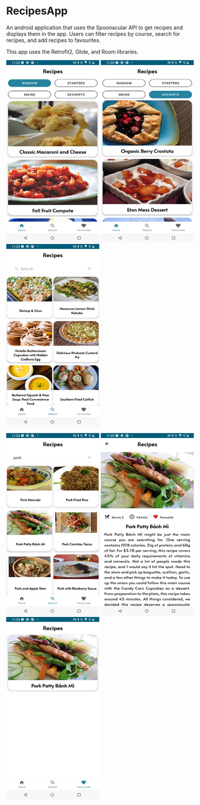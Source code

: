 # RecipesApp

An android application that uses the Spoonacular API to get recipes and displays them in the app. Users can filter recipes by course, search for recipes, and add recipes to favourites.

This app uses the Retrofit2, Glide, and Room libraries.

<img src="https://github.com/reenalad/RecipesApp/blob/master/RecipesAppHomePage.jpg?raw=true" width="250" height="490"> <img src="https://github.com/reenalad/RecipesApp/blob/master/RecipesAppDesserts.jpg?raw=true" width="250" height="490"> <img src="https://github.com/reenalad/RecipesApp/blob/master/RecipesAppSearch.jpg?raw=true" width="250" height="490"> 

<img src="https://github.com/reenalad/RecipesApp/blob/master/RecipesAppSearchResult.jpg?raw=true" width="250" height="490"> <img src="https://github.com/reenalad/RecipesApp/blob/master/RecipesAppAddToFavourites.jpg?raw=true" width="250" height="490"> <img src="https://github.com/reenalad/RecipesApp/blob/master/RecipeAppFavourites.jpg?raw=true" width="250" height="490">  

